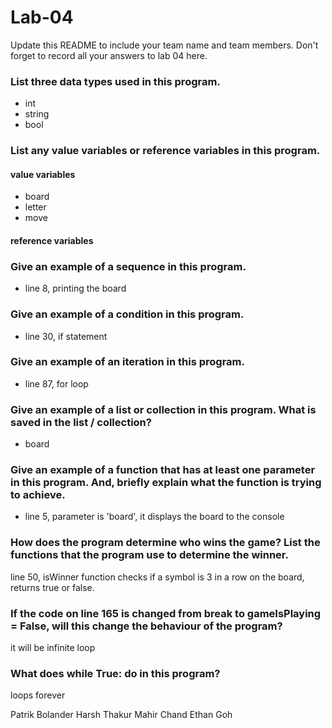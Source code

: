 # Lab-04

Update this README to include your team name and team members. Don't forget to record all your answers to lab 04 here.


### List three data types used in this program.
- int
- string
- bool
### List any value variables or reference variables in this program.

#### value variables
- board
- letter 
- move
#### reference variables



### Give an example of a sequence in this program.
- line 8, printing the board

### Give an example of a condition in this program.
- line 30, if statement

### Give an example of an iteration in this program.
- line 87, for loop

### Give an example of a list or collection in this program. What is saved in the list / collection?
- board

### Give an example of a function that has at least one parameter in this program. And, briefly explain what the function is trying to achieve.
- line 5, parameter is 'board', it displays the board to the console

### How does the program determine who wins the game? List the functions that the program use to determine the winner.
line 50, isWinner function
checks if a symbol is 3 in a row on the board,
returns true or false.

### If the code on line 165 is changed from break to gameIsPlaying = False, will this change the behaviour of the program?
it will be infinite loop

### What does while True: do in this program?
loops forever


Patrik Bolander
Harsh Thakur
Mahir Chand
Ethan Goh
